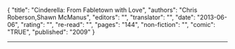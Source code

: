 {
"title": "Cinderella: From Fabletown with Love",
"authors": "Chris Roberson,Shawn McManus",
"editors": "",
"translator": "",
"date": "2013-06-06",
"rating": "",
"re-read": "",
"pages": "144",
"non-fiction": "",
"comic": "TRUE",
"published": "2009"
}

---
